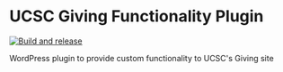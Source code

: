 # UCSC Giving Functionality Plugin

[![Build and release](https://github.com/ucsc/ucsc-giving-functionality/actions/workflows/release.yml/badge.svg)](https://github.com/ucsc/ucsc-giving-functionality/actions/workflows/release.yml)

WordPress plugin to provide custom functionality to UCSC's Giving site
